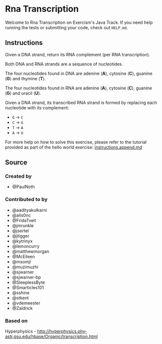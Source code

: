 # Rna Transcription

Welcome to Rna Transcription on Exercism's Java Track.
If you need help running the tests or submitting your code, check out `HELP.md`.

## Instructions

Given a DNA strand, return its RNA complement (per RNA transcription).

Both DNA and RNA strands are a sequence of nucleotides.

The four nucleotides found in DNA are adenine (**A**), cytosine (**C**),
guanine (**G**) and thymine (**T**).

The four nucleotides found in RNA are adenine (**A**), cytosine (**C**),
guanine (**G**) and uracil (**U**).

Given a DNA strand, its transcribed RNA strand is formed by replacing
each nucleotide with its complement:

* `G` -> `C`
* `C` -> `G`
* `T` -> `A`
* `A` -> `U`

For more help on how to solve this exercise, please refer to the tutorial provided as part of the hello world exercise:
[instructions.append.md](https://github.com/exercism/java/blob/main/exercises/practice/hello-world/.docs/instructions.append.md#tutorial)

## Source

### Created by

- @PaulNoth

### Contributed to by

- @aadityakulkarni
- @alis0nc
- @FridaTveit
- @jmrunkle
- @jsertel
- @jtigger
- @kytrinyx
- @lemoncurry
- @matthewmorgan
- @McEileen
- @msomji
- @muzimuzhi
- @sjwarner
- @sjwarner-bp
- @SleeplessByte
- @Smarticles101
- @sshine
- @stkent
- @vdemeester
- @Zaldrick

### Based on

Hyperphysics - http://hyperphysics.phy-astr.gsu.edu/hbase/Organic/transcription.html